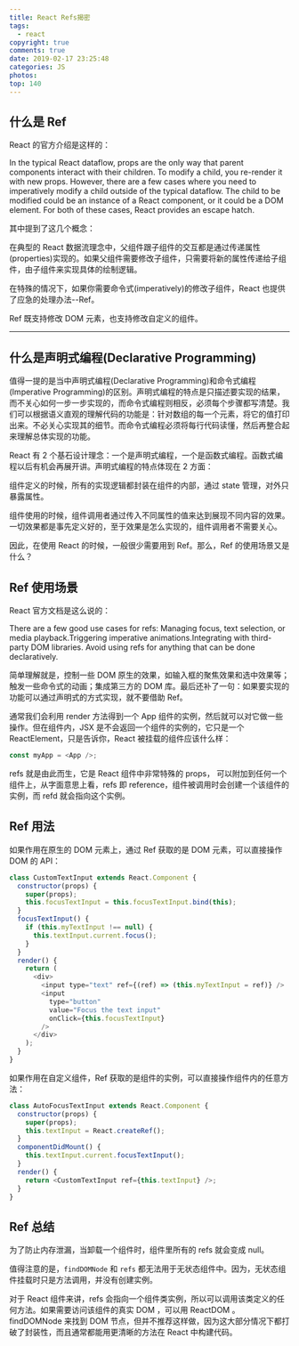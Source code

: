 ```yaml
---
title: React Refs揭密
tags:
  - react
copyright: true
comments: true
date: 2019-02-17 23:25:48
categories: JS
photos:
top: 140
---
```


## 什么是 Ref

React 的官方介绍是这样的：

In the typical React dataflow, props are the only way that parent components interact with their children. To modify a child, you re-render it with new props. However, there are a few cases where you need to imperatively modify a child outside of the typical dataflow. The child to be modified could be an instance of a React component, or it could be a DOM element. For both of these cases, React provides an escape hatch.

其中提到了这几个概念：

在典型的 React 数据流理念中，父组件跟子组件的交互都是通过传递属性(properties)实现的。如果父组件需要修改子组件，只需要将新的属性传递给子组件，由子组件来实现具体的绘制逻辑。

在特殊的情况下，如果你需要命令式(imperatively)的修改子组件，React 也提供了应急的处理办法--Ref。

Ref 既支持修改 DOM 元素，也支持修改自定义的组件。

---

<!-- more -->

## 什么是声明式编程(Declarative Programming)

值得一提的是当中声明式编程(Declarative Programming)和命令式编程(Imperative Programming)的区别。声明式编程的特点是只描述要实现的结果，而不关心如何一步一步实现的，而命令式编程则相反，必须每个步骤都写清楚。我们可以根据语义直观的理解代码的功能是：针对数组的每一个元素，将它的值打印出来。不必关心实现其的细节。而命令式编程必须将每行代码读懂，然后再整合起来理解总体实现的功能。

React 有 2 个基石设计理念：一个是声明式编程，一个是函数式编程。函数式编程以后有机会再展开讲。声明式编程的特点体现在 2 方面：

组件定义的时候，所有的实现逻辑都封装在组件的内部，通过 state 管理，对外只暴露属性。

组件使用的时候，组件调用者通过传入不同属性的值来达到展现不同内容的效果。一切效果都是事先定义好的，至于效果是怎么实现的，组件调用者不需要关心。

因此，在使用 React 的时候，一般很少需要用到 Ref。那么，Ref 的使用场景又是什么？

## Ref 使用场景

React 官方文档是这么说的：

There are a few good use cases for refs: Managing focus, text selection, or media playback.Triggering imperative animations.Integrating with third-party DOM libraries. Avoid using refs for anything that can be done declaratively.

简单理解就是，控制一些 DOM 原生的效果，如输入框的聚焦效果和选中效果等；触发一些命令式的动画；集成第三方的 DOM 库。最后还补了一句：如果要实现的功能可以通过声明式的方式实现，就不要借助 Ref。

通常我们会利用 render 方法得到一个 App 组件的实例，然后就可以对它做一些操作。但在组件内，JSX 是不会返回一个组件的实例的，它只是一个 ReactElement，只是告诉你，React 被挂载的组件应该什么样：

```js
const myApp = <App />;
```

refs 就是由此而生，它是 React 组件中非常特殊的 props， 可以附加到任何一个组件上，从字面意思上看，refs 即 reference，组件被调用时会创建一个该组件的实例，而 refd 就会指向这个实例。

## Ref 用法

如果作用在原生的 DOM 元素上，通过 Ref 获取的是 DOM 元素，可以直接操作 DOM 的 API：

```js
class CustomTextInput extends React.Component {
  constructor(props) {
    super(props);
    this.focusTextInput = this.focusTextInput.bind(this);
  }
  focusTextInput() {
    if (this.myTextInput !== null) {
      this.textInput.current.focus();
    }
  }
  render() {
    return (
      <div>
        <input type="text" ref={(ref) => (this.myTextInput = ref)} />
        <input
          type="button"
          value="Focus the text input"
          onClick={this.focusTextInput}
        />
      </div>
    );
  }
}
```

如果作用在自定义组件，Ref 获取的是组件的实例，可以直接操作组件内的任意方法：

```js
class AutoFocusTextInput extends React.Component {
  constructor(props) {
    super(props);
    this.textInput = React.createRef();
  }
  componentDidMount() {
    this.textInput.current.focusTextInput();
  }
  render() {
    return <CustomTextInput ref={this.textInput} />;
  }
}
```

## Ref 总结

为了防止内存泄漏，当卸载一个组件时，组件里所有的 refs 就会变成 null。

值得注意的是，`findDOMNode` 和 `refs` 都无法用于无状态组件中。因为，无状态组件挂载时只是方法调用，并没有创建实例。

对于 React 组件来讲，refs 会指向一个组件类实例，所以可以调用该类定义的任何方法。如果需要访问该组件的真实 DOM ，可以用 ReactDOM 。 findDOMNode 来找到 DOM 节点，但并不推荐这样做，因为这大部分情况下都打破了封装性，而且通常都能用更清晰的方法在 React 中构建代码。
